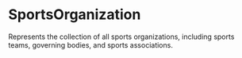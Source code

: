 # SportsOrganization

Represents the collection of all sports organizations, including sports teams, governing bodies, and sports associations.
